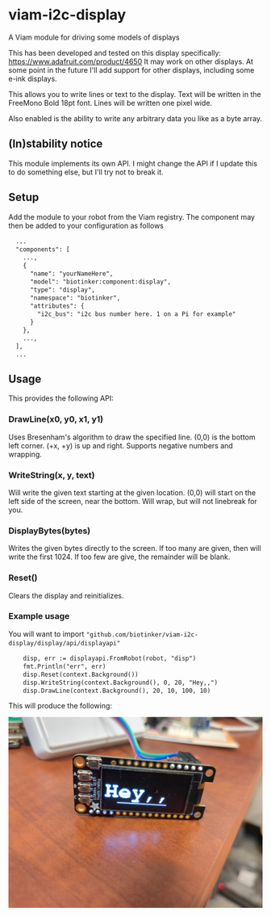 # viam-i2c-display
A Viam module for driving some models of displays

This has been developed and tested on this display specifically: https://www.adafruit.com/product/4650
It may work on other displays. At some point in the future I'll add support for other displays, including some e-ink displays.

This allows you to write lines or text to the display. Text will be written in the FreeMono Bold 18pt font. Lines will be written one pixel wide.

Also enabled is the ability to write any arbitrary data you like as a byte array.

## (In)stability notice

This module implements its own API. I might change the API if I update this to do something else, but I'll try not to break it.

## Setup

Add the module to your robot from the Viam registry. The component may then be added to your configuration as follows

```
  ...
  "components": [
    ...,
    {
      "name": "yourNameHere",
      "model": "biotinker:component:display",
      "type": "display",
      "namespace": "biotinker",
      "attributes": {
        "i2c_bus": "i2c bus number here. 1 on a Pi for example"
      }
    },
    ...,
  ],
  ...
```

## Usage

This provides the following API:

### DrawLine(x0, y0, x1, y1)

Uses Bresenham's algorithm to draw the specified line. (0,0) is the bottom left corner. (+x, +y) is up and right. Supports negative numbers and wrapping.

### WriteString(x, y, text)

Will write the given text starting at the given location. (0,0) will start on the left side of the screen, near the bottom. Will wrap, but will not linebreak for you.

### DisplayBytes(bytes)

Writes the given bytes directly to the screen. If too many are given, then will write the first 1024. If too few are give, the remainder will be blank.

### Reset()

Clears the display and reinitializes.

### Example usage

You will want to import `"github.com/biotinker/viam-i2c-display/display/api/displayapi"`

```
	disp, err := displayapi.FromRobot(robot, "disp")
	fmt.Println("err", err)
	disp.Reset(context.Background())
	disp.WriteString(context.Background(), 0, 20, "Hey,,")
	disp.DrawLine(context.Background(), 20, 10, 100, 10)
```

This will produce the following:

![image info](./hey.jpg)

